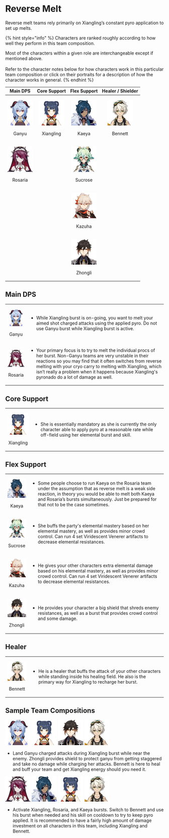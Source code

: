 # Reverse Melt

Reverse melt teams rely primarily on Xiangling’s constant pyro application to set up melts.

{% hint style="info" %}
Characters are ranked roughly according to how well they perform in this team composition.

Most of the characters within a given role are interchangeable except if mentioned above.\
\
Refer to the character notes below for how characters work in this particular team composition or click on their portraits for a description of how the character works in general.
{% endhint %}

|                                        Main DPS                                       |                                        Core Support                                       |                                      Flex Support                                     |                                   Healer / Shielder                                   |
| :-----------------------------------------------------------------------------------: | :---------------------------------------------------------------------------------------: | :-----------------------------------------------------------------------------------: | :-----------------------------------------------------------------------------------: |
|   <p><img src="../.gitbook/assets/ui_avataricon_ganyu.png" alt=""> </p><p>Ganyu</p>   | <p><img src="../.gitbook/assets/ui_avataricon_xiangling.png" alt=""></p><p>Xiangling </p> |   <p><img src="../.gitbook/assets/ui_avataricon_kaeya.png" alt=""> </p><p>Kaeya</p>   | <p><img src="../.gitbook/assets/ui_avataricon_bennett.png" alt=""> </p><p>Bennett</p> |
| <p><img src="../.gitbook/assets/ui_avataricon_rosaria.png" alt=""> </p><p>Rosaria</p> |                                                                                           | <p><img src="../.gitbook/assets/ui_avataricon_sucrose.png" alt=""> </p><p>Sucrose</p> |                                                                                       |
|                                                                                       |                                                                                           |  <p><img src="../.gitbook/assets/ui_avataricon_kazuha.png" alt=""> </p><p>Kazuha</p>  |                                                                                       |
|                                                                                       |                                                                                           | <p><img src="../.gitbook/assets/ui_avataricon_zhongli.png" alt=""> </p><p>Zhongli</p> |                                                                                       |

## Main DPS

|                                                                                       |                                                                                                                                                                                                                                                                                                                                                                         |
| :-----------------------------------------------------------------------------------: | ----------------------------------------------------------------------------------------------------------------------------------------------------------------------------------------------------------------------------------------------------------------------------------------------------------------------------------------------------------------------- |
|   <p><img src="../.gitbook/assets/ui_avataricon_ganyu.png" alt=""> </p><p>Ganyu</p>   | <p></p><ul><li>While Xiangling burst is on-going, you want to melt your aimed shot charged attacks using the applied pyro. Do not use Ganyu burst while Xiangling burst is active.</li></ul>                                                                                                                                                                            |
| <p><img src="../.gitbook/assets/ui_avataricon_rosaria.png" alt=""></p><p>Rosaria </p> | <p></p><ul><li>Your primary focus is to try to melt the individual procs of her burst. Non-Ganyu teams are very unstable in their reactions so you may find that it often switches from reverse melting with your cryo carry to melting with Xiangling, which isn’t really a problem when it happens because Xiangling's pyronado do a lot of damage as well.</li></ul> |

## Core Support

|                                                                                           |                                                                                                                                                                                           |
| :---------------------------------------------------------------------------------------: | ----------------------------------------------------------------------------------------------------------------------------------------------------------------------------------------- |
| <p><img src="../.gitbook/assets/ui_avataricon_xiangling.png" alt=""> </p><p>Xiangling</p> | <p></p><ul><li>She is essentially mandatory as she is currently the only character able to apply pyro at a reasonable rate while off-field using her elemental burst and skill.</li></ul> |

## Flex Support

|                                                                                       |                                                                                                                                                                                                                                                                                                              |
| :-----------------------------------------------------------------------------------: | ------------------------------------------------------------------------------------------------------------------------------------------------------------------------------------------------------------------------------------------------------------------------------------------------------------ |
|   <p><img src="../.gitbook/assets/ui_avataricon_kaeya.png" alt=""> </p><p>Kaeya</p>   | <p><strong></strong></p><ul><li>Some people choose to run Kaeya on the Rosaria team under the assumption that as reverse melt is a weak side reaction, in theory you would be able to melt both Kaeya and Rosaria’s bursts simultaneously. Just be prepared for that not to be the case sometimes.</li></ul> |
| <p><img src="../.gitbook/assets/ui_avataricon_sucrose.png" alt=""> </p><p>Sucrose</p> | <p></p><ul><li>She buffs the party's elemental mastery based on her elemental mastery, as well as provides minor crowd control. Can run 4 set Viridescent Venerer artifacts to decrease elemental resistances.</li></ul>                                                                                     |
|  <p><img src="../.gitbook/assets/ui_avataricon_kazuha.png" alt=""> </p><p>Kazuha</p>  | <p></p><ul><li>He gives your other characters extra elemental damage based on his elemental mastery, as well as provides minor crowd control. Can run 4 set Viridescent Venerer artifacts to decrease elemental resistances.<br></li></ul>                                                                   |
| <p><img src="../.gitbook/assets/ui_avataricon_zhongli.png" alt=""> </p><p>Zhongli</p> | <p></p><ul><li>He provides your character a big shield that shreds enemy resistances, as well as a burst that provides crowd control and some damage.</li></ul>                                                                                                                                              |

## Healer

|                                                                                       |                                                                                                                                                                                                 |
| :-----------------------------------------------------------------------------------: | ----------------------------------------------------------------------------------------------------------------------------------------------------------------------------------------------- |
| <p><img src="../.gitbook/assets/ui_avataricon_bennett.png" alt=""> </p><p>Bennett</p> | <p></p><ul><li>He is a healer that buffs the attack of your other characters while standing inside his healing field. He also is the primary way for Xiangling to recharge her burst.</li></ul> |

## Sample Team Compositions

![](../.gitbook/assets/ui_avataricon_ganyu.png) ![](../.gitbook/assets/ui_avataricon_xiangling.png) ![](../.gitbook/assets/ui_avataricon_zhongli.png) ![](../.gitbook/assets/ui_avataricon_bennett.png) 

* Land Ganyu charged attacks during Xiangling burst while near the enemy. Zhongli provides shield to protect ganyu from getting staggered and take no damage while charging her attacks. Bennett is here to heal and buff your team and get Xiangling energy should you need it.

![](../.gitbook/assets/ui_avataricon_rosaria.png) ![](../.gitbook/assets/ui_avataricon_kaeya.png) ![](../.gitbook/assets/ui_avataricon_xiangling.png) ![](../.gitbook/assets/ui_avataricon_bennett.png) 

* Activate Xiangling, Rosaria, and Kaeya bursts. Switch to Bennett and use his burst when needed and his skill on cooldown to try to keep pyro applied. It is recommended to have a fairly high amount of damage investment on all characters in this team, including Xiangling and Bennett.
